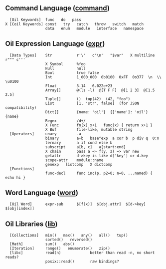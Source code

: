 <!-- Cut out of Oil 2020 -->

<h2 id="command">
  Command Language (<a class="group-link" href="help.html#command">command</a>)
</h2>

```oil-help-index
  [Oil Keywords]  func   do   pass
X [Coil Keywords] const   try   catch   throw   switch   match
                  data   enum   module   interface   namespace
```

<h2 id="expr">
  Oil Expression Language (<a class="group-link" href="help.html#expr">expr</a>)
</h2>

```oil-help-index
  [Data Types]    Str           r'\'   c'\n'   "$var"   X multiline r""" c'''
                  X Symbol      %foo
                  Null          null
                  Bool          true false
                  Int           1_000_000  0b0100  0xFF  0o377  \n  \\  \u0100
                  Float         3.14   6.022e+23
                  Array[]       @(ls -l)  @[T F F]  @[1 2 3]  @[1.5 2.5] 
                  Tuple[]       ()  tup(42)  (42, "foo")
                  List          [1, 'str', false]  (for JSON compatibility)
                  Dict[]        {name: 'oil'}  {['name']: 'oil'}  {name}
                  Regex         /d+/
                  X Func        fn(x) x+1   func(x) { return x+1 }
                  X Buf         file-like, mutable string
  [Operators]     unary         -a
                  binary        a+b   base^exp  a xor b  p div q  0:n
                  ternary       a if cond else b
                  subscript     a[b, c]   a[start:end]
                  X chain       pass a => f(y, z) => var new
                  getattr       d->key is like d['key'] or d.key
                  scope-attr    module::name
                  genexp   listcomp   X dictcomp
  [Functions] 
                  func-decl     func inc(p, p2=0; n=0, ...named) { echo hi }
```

<h2 id="word">
  Word Language (<a class="group-link" href="help.html#word">word</a>)
</h2>

```oil-help-index
  [Oil Word]      expr-sub      $[f(x)]  $[obj.attr]  $[d->key]  $[obj[index]]
```


<h2 id="lib">
  Oil Libraries (<a class="group-link" href="help.html#lib">lib</a>)
</h2>

```oil-help-index
  [Collections]   min()   max()   any()   all()   tup()  
                  sorted()   reversed()
  [Math]          sum()   abs()
  [Iteration]     range()   enumerate()   zip()
  [libc]          read(n)             better than read -n, no short reads?
                  posix::read()       raw bindings?
```
